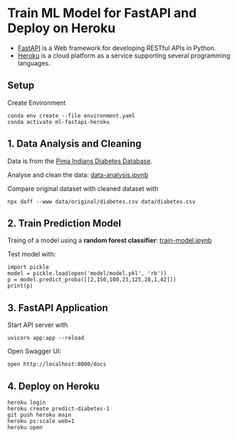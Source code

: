 # Train ML Model for FastAPI and Deploy on Heroku

* [FastAPI](https://fastapi.tiangolo.com) is a Web framework for developing RESTful APIs in Python.
* [Heroku](https://www.heroku.com) is a cloud platform as a service supporting several programming languages.

## Setup

Create Environment

    conda env create --file environment.yaml
    conda activate ml-fastapi-heroku

## 1. Data Analysis and Cleaning

Data is from the [Pima Indians Diabetes Database](https://data.world/data-society/pima-indians-diabetes-database).

Analyse and clean the data: [data-analysis.ipynb](./data-analysis.ipynb)

Compare original dataset with cleaned dataset with

    npx daff --www data/original/diabetes.csv data/diabetes.csv

## 2. Train Prediction Model

Traing of a model using a **random forest classifier**: [train-model.ipynb](./train-model.ipynb)

Test model with:

    import pickle
    model = pickle.load(open('model/model.pkl', 'rb'))
    p = model.predict_proba([[2,150,100,23,125,28,1,42]])
    print(p)

## 3. FastAPI Application

Start API server with

    uvicorn app:app --reload

Open Swagger UI:

    open http://localhost:8000/docs

## 4. Deploy on Heroku

    heroku login
    heroku create predict-diabetes-1
    git push heroku main
    heroku ps:scale web=1
    heroku open
